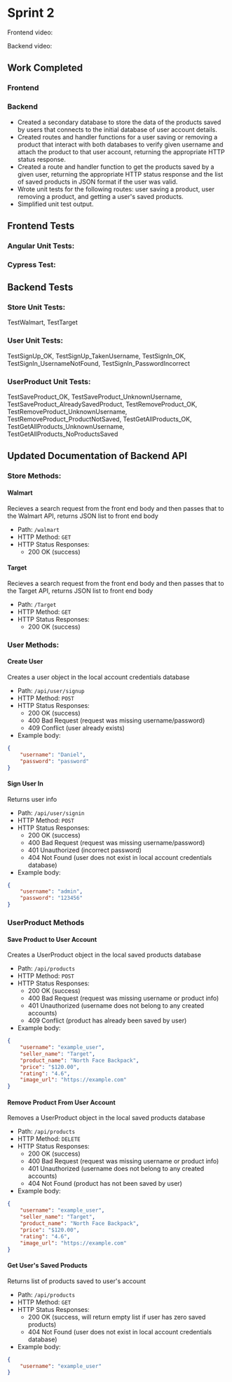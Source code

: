 # Sprint 2

Frontend video:

Backend video:

## Work Completed

### Frontend

### Backend
- Created a secondary database to store the data of the products saved by users that connects to the initial database of user account details.
- Created routes and handler functions for a user saving or removing a product that interact with both databases to verify given username and attach the product to that user account, returning the appropriate HTTP status response.
- Created a route and handler function to get the products saved by a given user, returning the appropriate HTTP status response and the list of saved products in JSON format if the user was valid.
- Wrote unit tests for the following routes: user saving a product, user removing a product, and getting a user's saved products.
- Simplified unit test output.

## Frontend Tests
### Angular Unit Tests:
### Cypress Test:

## Backend Tests
### Store Unit Tests:
TestWalmart, TestTarget
### User Unit Tests:
TestSignUp_OK, TestSignUp_TakenUsername, TestSignIn_OK, TestSignIn_UsernameNotFound, TestSignIn_PasswordIncorrect
### UserProduct Unit Tests:
TestSaveProduct_OK, TestSaveProduct_UnknownUsername, TestSaveProduct_AlreadySavedProduct, TestRemoveProduct_OK, TestRemoveProduct_UnknownUsername, TestRemoveProduct_ProductNotSaved, TestGetAllProducts_OK, TestGetAllProducts_UnknownUsername, TestGetAllProducts_NoProductsSaved

## Updated Documentation of Backend API

### Store Methods:
#### Walmart
Recieves a search request from the front end body and then passes that to the Walmart API, returns JSON list to front end body
- Path: `/walmart`
- HTTP Method: `GET`
- HTTP Status Responses:
    - 200 OK (success)


#### Target
Recieves a search request from the front end body and then passes that to the Target API, returns JSON list to front end body
- Path: `/Target`
- HTTP Method: `GET`
- HTTP Status Responses:
    - 200 OK (success)

### User Methods:
#### Create User
Creates a user object in the local account credentials database
- Path: `/api/user/signup`
- HTTP Method: `POST`
- HTTP Status Responses:
    - 200 OK (success)
    - 400 Bad Request (request was missing username/password)
    - 409 Conflict (user already exists)
- Example body:
```json
{
	"username": "Daniel",
	"password": "password"
}
```

#### Sign User In
Returns user info
- Path: `/api/user/signin`
- HTTP Method: `POST`
- HTTP Status Responses:
    - 200 OK (success)
    - 400 Bad Request (request was missing username/password)
    - 401 Unauthorized (incorrect password)
    - 404 Not Found (user does not exist in local account credentials database)
- Example body:
```json
{
	"username": "admin",
	"password": "123456"
}
```
### UserProduct Methods
#### Save Product to User Account
Creates a UserProduct object in the local saved products database
- Path: `/api/products`
- HTTP Method: `POST`
- HTTP Status Responses:
    - 200 OK (success)
    - 400 Bad Request (request was missing username or product info)
    - 401 Unauthorized (username does not belong to any created accounts)
    - 409 Conflict (product has already been saved by user)
- Example body:
```json
{
	"username": "example_user",
	"seller_name": "Target",
	"product_name": "North Face Backpack",
	"price": "$120.00",
	"rating": "4.6",
	"image_url": "https://example.com"
}
```

#### Remove Product From User Account
Removes a UserProduct object in the local saved products database
- Path: `/api/products`
- HTTP Method: `DELETE`
- HTTP Status Responses:
    - 200 OK (success)
    - 400 Bad Request (request was missing username or product info)
    - 401 Unauthorized (username does not belong to any created accounts)
    - 404 Not Found (product has not been saved by user)
- Example body:
```json
{
	"username": "example_user",
	"seller_name": "Target",
	"product_name": "North Face Backpack",
	"price": "$120.00",
	"rating": "4.6",
	"image_url": "https://example.com"
}
```

#### Get User's Saved Products
Returns list of products saved to user's account
- Path: `/api/products`
- HTTP Method: `GET`
- HTTP Status Responses:
    - 200 OK (success, will return empty list if user has zero saved products)
    - 404 Not Found (user does not exist in local account credentials database)
- Example body:
```json
{
	"username": "example_user"
}
```